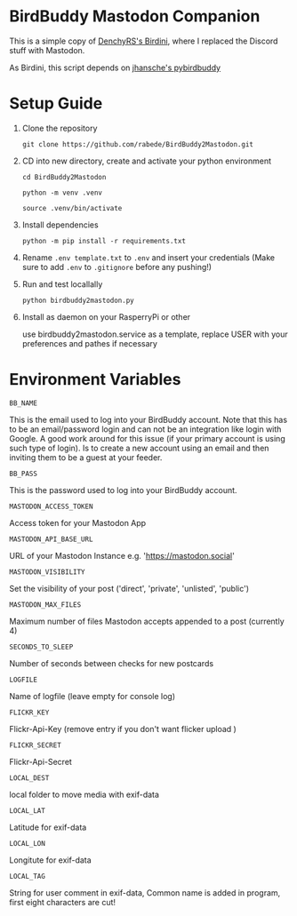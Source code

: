 
# BirdBuddy Mastodon Companion

This is a simple copy of [DenchyRS's Birdini](https://github.com/DenchyRS/Birdini), where I replaced the Discord stuff with Mastodon.

As Birdini, this script depends on [jhansche's pybirdbuddy](https://github.com/jhansche/pybirdbuddy)

# Setup Guide

1. Clone the repository

    `git clone https://github.com/rabede/BirdBuddy2Mastodon.git`

2. CD into new directory, create and activate your python environment

    `cd BirdBuddy2Mastodon`

    `python -m venv .venv`

    `source .venv/bin/activate`

3. Install dependencies

    `python -m pip install -r requirements.txt`

4. Rename `.env template.txt` to `.env` and insert your credentials (Make sure to add `.env` to `.gitignore` before any pushing!)   

5. Run and test locallally

    `python birdbuddy2mastodon.py`

6. Install as daemon on your RasperryPi or other    

    use birdbuddy2mastodon.service as a template, replace USER with your preferences and pathes if necessary

# Environment Variables

`BB_NAME`

This is the email used to log into your BirdBuddy account. Note that this has to be an email/password login and can not be an integration like login with Google. A good work around for this issue (if your primary account is using such type of login). Is to create a new account using an email and then inviting them to be a guest at your feeder.

`BB_PASS`

This is the password used to log into your BirdBuddy account.

`MASTODON_ACCESS_TOKEN`

Access token for your Mastodon App 

`MASTODON_API_BASE_URL`

URL of your Mastodon Instance e.g. 'https://mastodon.social' 

`MASTODON_VISIBILITY`

Set the visibility of your post  ('direct', 'private', 'unlisted', 'public')

`MASTODON_MAX_FILES`

Maximum number of files Mastodon accepts appended to a post (currently 4)

`SECONDS_TO_SLEEP` 

Number of seconds between checks for new postcards

`LOGFILE`

Name of logfile (leave empty for console log)

`FLICKR_KEY`

Flickr-Api-Key (remove entry if you don't want flicker upload )

`FLICKR_SECRET`

Flickr-Api-Secret

`LOCAL_DEST`

local folder to move media with exif-data

`LOCAL_LAT`

Latitude for exif-data

`LOCAL_LON`

Longitute for exif-data

`LOCAL_TAG`

String for user comment in exif-data, Common name is added in program, first eight characters are cut! 